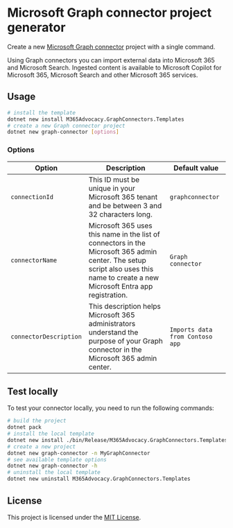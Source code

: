 # Microsoft Graph connector project generator

Create a new [Microsoft Graph connector](https://learn.microsoft.com/graph/connecting-external-content-connectors-overview) project with a single command.

Using Graph connectors you can import external data into Microsoft 365 and Microsoft Search. Ingested content is available to Microsoft Copilot for Microsoft 365, Microsoft Search and other Microsoft 365 services.

## Usage

```bash
# install the template
dotnet new install M365Advocacy.GraphConnectors.Templates
# create a new Graph connector project
dotnet new graph-connector [options]
```

### Options

Option|Description|Default value
-|-|-
`connectionId`|This ID must be unique in your Microsoft 365 tenant and be between 3 and 32 characters long.|`graphconnector`
`connectorName`|Microsoft 365 uses this name in the list of connectors in the Microsoft 365 admin center. The setup script also uses this name to create a new Microsoft Entra app registration.|`Graph connector`
`connectorDescription`|This description helps Microsoft 365 administrators understand the purpose of your Graph connector in the Microsoft 365 admin center.|`Imports data from Contoso app`

## Test locally

To test your connector locally, you need to run the following commands:

```bash
# build the project
dotnet pack
# install the local template
dotnet new install ./bin/Release/M365Advocacy.GraphConnectors.Templates.0.1.0.nupkg
# create a new project
dotnet new graph-connector -n MyGraphConnector
# see available template options
dotnet new graph-connector -h
# uninstall the local template
dotnet new uninstall M365Advocacy.GraphConnectors.Templates
```

## License

This project is licensed under the [MIT License](LICENSE).
